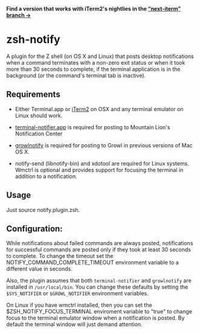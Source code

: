 **Find a version that works with iTerm2's nightlies in the
[“next-iterm” branch →](https://github.com/marzocchi/zsh-notify/tree/next-iterm)**

zsh-notify
=======

A plugin for the Z shell (on OS X and Linux) that posts desktop notifications
when a command terminates with a non-zero exit status or when it took more than
30 seconds to complete, if the terminal application is in the background (or
the command's terminal tab is inactive).

Requirements
---

- Either Terminal.app or [iTerm2][iterm2] on OSX and any terminal emulator on
  Linux should work.

- [terminal-notifier.app][terminal-notifier] is required for posting to
  Mountain Lion's Notification Center

- [growlnotify][growlnotify] is required for posting to Growl in previous
  versions of Mac OS X.

- notify-send (libnotify-bin) and xdotool are required for Linux systems.
  Wmctrl is optional and provides support for focusing the terminal in
  addition to a notification.


Usage
---

Just source notify.plugin.zsh.

Configuration:
---

While notifications about failed commands are always posted, notifications
for successful commands are posted only if they took at least 30 seconds to
complete. To change the timeout set the NOTIFY_COMMAND_COMPLETE_TIMEOUT
environment variable to a different value in seconds.

Also, the plugin assumes that both `terminal-notifier` and `growlnotify` are
installed in `/usr/local/bin`. You can change these defaults by setting the
`$SYS_NOTIFIER` or `$GROWL_NOTIFIER` environment variables.

On Linux if you have wmctrl installed, then you can set the $ZSH_NOTIFY_FOCUS_TERMINAL
enviroment variable to "true" to change focus to the terminal emulator window when a notification
is posted. By default the terminal window will just demand attention.


[growlnotify]: http://growl.info/extras.php/#growlnotify
[terminal-notifier]: https://github.com/alloy/terminal-notifier 
[iterm2]: http://www.iterm2.com/

